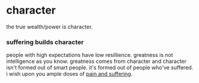 # character
the true wealth/power is character.

### suffering builds character
people with high expectations have low resillience. greatness is not intelligence as you know. greatness comes from character and character isn't formed out of smart people. it's formed out of people who've suffered. i wish upon you ample doses of [pain and suffering](https://youtu.be/cEg8cOx7UZk?si=PkkIAxwyHt2KgMzT&t=2169).